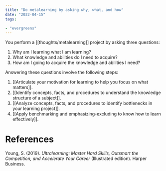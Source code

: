 ```yaml
---
title: "Do metalearning by asking why, what, and how"
date: "2022-04-15"
tags:

- "evergreens"
---
```


You perform a [[thoughts/metalearning]] project by asking three questions:

1. Why am I learning what I am learning?
2. What knowledge and abilities do I need to acquire?
3. How am I going to acquire the knowledge and abilities I need?

Answering these questions involve the following steps:
1. [[Articulate your motivation for learning to help you focus on what matters]].
2. [[Identify concepts, facts, and procedures to understand the knowledge structure of a subject]].
3. [[Analyze concepts, facts, and procedures to identify bottlenecks in your learning project]].
4. [[Apply benchmarking and emphasizing-excluding to know how to learn effectively]].

# References

Young, S. (2019). *Ultralearning: Master Hard Skills, Outsmart the Competition, and Accelerate Your Career* (Illustrated edition). Harper Business.